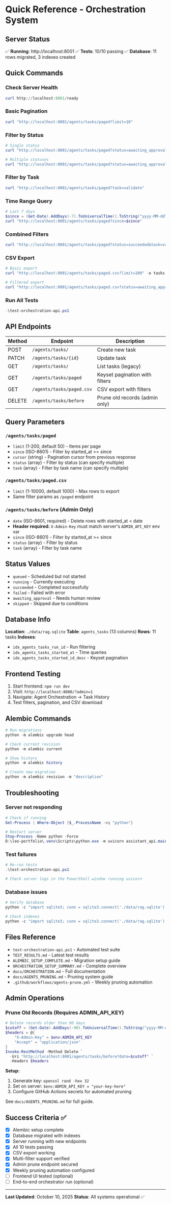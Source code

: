 # Quick Reference - Orchestration System

## Server Status
✅ **Running**: http://localhost:8001
✅ **Tests**: 10/10 passing
✅ **Database**: 11 rows migrated, 3 indexes created

## Quick Commands

### Check Server Health
```powershell
curl http://localhost:8001/ready
```

### Basic Pagination
```powershell
curl "http://localhost:8001/agents/tasks/paged?limit=10"
```

### Filter by Status
```powershell
# Single status
curl "http://localhost:8001/agents/tasks/paged?status=awaiting_approval"

# Multiple statuses
curl "http://localhost:8001/agents/tasks/paged?status=awaiting_approval&status=succeeded"
```

### Filter by Task
```powershell
curl "http://localhost:8001/agents/tasks/paged?task=validate"
```

### Time Range Query
```powershell
# Last 7 days
$since = (Get-Date).AddDays(-7).ToUniversalTime().ToString("yyyy-MM-ddTHH:mm:ssZ")
curl "http://localhost:8001/agents/tasks/paged?since=$since"
```

### Combined Filters
```powershell
curl "http://localhost:8001/agents/tasks/paged?status=succeeded&task=validate&since=2025-10-01T00:00:00Z"
```

### CSV Export
```powershell
# Basic export
curl "http://localhost:8001/agents/tasks/paged.csv?limit=100" -o tasks.csv

# Filtered export
curl "http://localhost:8001/agents/tasks/paged.csv?status=awaiting_approval" -o awaiting.csv
```

### Run All Tests
```powershell
.\test-orchestration-api.ps1
```

## API Endpoints

| Method | Endpoint | Description |
|--------|----------|-------------|
| POST | `/agents/tasks/` | Create new task |
| PATCH | `/agents/tasks/{id}` | Update task |
| GET | `/agents/tasks/` | List tasks (legacy) |
| GET | `/agents/tasks/paged` | Keyset pagination with filters |
| GET | `/agents/tasks/paged.csv` | CSV export with filters |
| DELETE | `/agents/tasks/before` | Prune old records (admin only) |

## Query Parameters

### `/agents/tasks/paged`
- `limit` (1-200, default 50) - Items per page
- `since` (ISO-8601) - Filter by started_at >= since
- `cursor` (string) - Pagination cursor from previous response
- `status` (array) - Filter by status (can specify multiple)
- `task` (array) - Filter by task name (can specify multiple)

### `/agents/tasks/paged.csv`
- `limit` (1-10000, default 1000) - Max rows to export
- Same filter params as `/paged` endpoint

### `/agents/tasks/before` (Admin Only)
- `date` (ISO-8601, required) - Delete rows with started_at < date
- **Header required:** `X-Admin-Key` must match server's `ADMIN_API_KEY` env var
- `since` (ISO-8601) - Filter by started_at >= since
- `status` (array) - Filter by status
- `task` (array) - Filter by task name

## Status Values
- `queued` - Scheduled but not started
- `running` - Currently executing
- `succeeded` - Completed successfully
- `failed` - Failed with error
- `awaiting_approval` - Needs human review
- `skipped` - Skipped due to conditions

## Database Info

**Location**: `./data/rag.sqlite`
**Table**: `agents_tasks` (13 columns)
**Rows**: 11 tasks
**Indexes**:
- `idx_agents_tasks_run_id` - Run filtering
- `idx_agents_tasks_started_at` - Time queries
- `idx_agents_tasks_started_id_desc` - Keyset pagination

## Frontend Testing

1. Start frontend: `npm run dev`
2. Visit: `http://localhost:8080/?admin=1`
3. Navigate: Agent Orchestration → Task History
4. Test filters, pagination, and CSV download

## Alembic Commands

```powershell
# Run migrations
python -m alembic upgrade head

# Check current revision
python -m alembic current

# Show history
python -m alembic history

# Create new migration
python -m alembic revision -m "description"
```

## Troubleshooting

### Server not responding
```powershell
# Check if running
Get-Process | Where-Object {$_.ProcessName -eq "python"}

# Restart server
Stop-Process -Name python -Force
D:\leo-portfolio\.venv\Scripts\python.exe -m uvicorn assistant_api.main:app --host 127.0.0.1 --port 8001 --reload
```

### Test failures
```powershell
# Re-run tests
.\test-orchestration-api.ps1

# Check server logs in the PowerShell window running uvicorn
```

### Database issues
```powershell
# Verify database
python -c "import sqlite3; conn = sqlite3.connect('./data/rag.sqlite'); print(conn.execute('SELECT COUNT(*) FROM agents_tasks').fetchone()[0], 'rows')"

# Check indexes
python -c "import sqlite3; conn = sqlite3.connect('./data/rag.sqlite'); print([r[0] for r in conn.execute('SELECT name FROM sqlite_master WHERE type=\"index\" AND tbl_name=\"agents_tasks\"').fetchall()])"
```

## Files Reference

- `test-orchestration-api.ps1` - Automated test suite
- `TEST_RESULTS.md` - Latest test results
- `ALEMBIC_SETUP_COMPLETE.md` - Migration setup guide
- `ORCHESTRATION_SETUP_SUMMARY.md` - Complete overview
- `docs/ORCHESTRATION.md` - Full documentation
- `docs/AGENTS_PRUNING.md` - Pruning system guide
- `.github/workflows/agents-prune.yml` - Weekly pruning automation

## Admin Operations

### Prune Old Records (Requires ADMIN_API_KEY)
```powershell
# Delete records older than 90 days
$cutoff = (Get-Date).AddDays(-90).ToUniversalTime().ToString("yyyy-MM-ddTHH:mm:ssZ")
$headers = @{
    "X-Admin-Key" = $env:ADMIN_API_KEY
    "Accept" = "application/json"
}
Invoke-RestMethod -Method Delete `
  -Uri "http://localhost:8001/agents/tasks/before?date=$cutoff" `
  -Headers $headers
```

**Setup:**
1. Generate key: `openssl rand -hex 32`
2. Set on server: `$env:ADMIN_API_KEY = "your-key-here"`
3. Configure GitHub Actions secrets for automated pruning

See `docs/AGENTS_PRUNING.md` for full guide.

## Success Criteria ✅

- [x] Alembic setup complete
- [x] Database migrated with indexes
- [x] Server running with new endpoints
- [x] All 10 tests passing
- [x] CSV export working
- [x] Multi-filter support verified
- [x] Admin prune endpoint secured
- [x] Weekly pruning automation configured
- [ ] Frontend UI tested (optional)
- [ ] End-to-end orchestrator run (optional)

---

**Last Updated**: October 10, 2025
**Status**: All systems operational ✅

